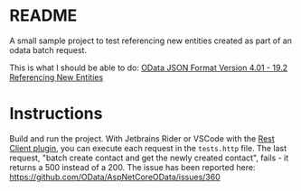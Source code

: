 # README

A small sample project to test referencing new entities created as part of an odata batch request.

This is what I should be able to do: [OData JSON Format Version 4.01 - 19.2 Referencing New Entities](https://docs.oasis-open.org/odata/odata-json-format/v4.01/odata-json-format-v4.01.html#sec_ReferencingNewEntities)

# Instructions

Build and run the project. With Jetbrains Rider or VSCode with the [Rest Client plugin](https://marketplace.visualstudio.com/items?itemName=humao.rest-client), you can execute each request in the `tests.http` file. The last request, "batch create contact and get the newly created contact", fails - it returns a 500 instead of a 200. The issue has been reported here: https://github.com/OData/AspNetCoreOData/issues/360
